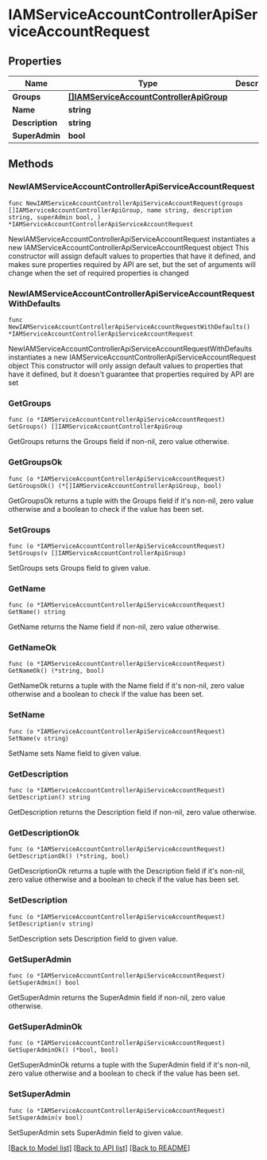# IAMServiceAccountControllerApiServiceAccountRequest

## Properties

Name | Type | Description | Notes
------------ | ------------- | ------------- | -------------
**Groups** | [**[]IAMServiceAccountControllerApiGroup**](IAMServiceAccountControllerApiGroup.md) |  | 
**Name** | **string** |  | 
**Description** | **string** |  | 
**SuperAdmin** | **bool** |  | 

## Methods

### NewIAMServiceAccountControllerApiServiceAccountRequest

`func NewIAMServiceAccountControllerApiServiceAccountRequest(groups []IAMServiceAccountControllerApiGroup, name string, description string, superAdmin bool, ) *IAMServiceAccountControllerApiServiceAccountRequest`

NewIAMServiceAccountControllerApiServiceAccountRequest instantiates a new IAMServiceAccountControllerApiServiceAccountRequest object
This constructor will assign default values to properties that have it defined,
and makes sure properties required by API are set, but the set of arguments
will change when the set of required properties is changed

### NewIAMServiceAccountControllerApiServiceAccountRequestWithDefaults

`func NewIAMServiceAccountControllerApiServiceAccountRequestWithDefaults() *IAMServiceAccountControllerApiServiceAccountRequest`

NewIAMServiceAccountControllerApiServiceAccountRequestWithDefaults instantiates a new IAMServiceAccountControllerApiServiceAccountRequest object
This constructor will only assign default values to properties that have it defined,
but it doesn't guarantee that properties required by API are set

### GetGroups

`func (o *IAMServiceAccountControllerApiServiceAccountRequest) GetGroups() []IAMServiceAccountControllerApiGroup`

GetGroups returns the Groups field if non-nil, zero value otherwise.

### GetGroupsOk

`func (o *IAMServiceAccountControllerApiServiceAccountRequest) GetGroupsOk() (*[]IAMServiceAccountControllerApiGroup, bool)`

GetGroupsOk returns a tuple with the Groups field if it's non-nil, zero value otherwise
and a boolean to check if the value has been set.

### SetGroups

`func (o *IAMServiceAccountControllerApiServiceAccountRequest) SetGroups(v []IAMServiceAccountControllerApiGroup)`

SetGroups sets Groups field to given value.


### GetName

`func (o *IAMServiceAccountControllerApiServiceAccountRequest) GetName() string`

GetName returns the Name field if non-nil, zero value otherwise.

### GetNameOk

`func (o *IAMServiceAccountControllerApiServiceAccountRequest) GetNameOk() (*string, bool)`

GetNameOk returns a tuple with the Name field if it's non-nil, zero value otherwise
and a boolean to check if the value has been set.

### SetName

`func (o *IAMServiceAccountControllerApiServiceAccountRequest) SetName(v string)`

SetName sets Name field to given value.


### GetDescription

`func (o *IAMServiceAccountControllerApiServiceAccountRequest) GetDescription() string`

GetDescription returns the Description field if non-nil, zero value otherwise.

### GetDescriptionOk

`func (o *IAMServiceAccountControllerApiServiceAccountRequest) GetDescriptionOk() (*string, bool)`

GetDescriptionOk returns a tuple with the Description field if it's non-nil, zero value otherwise
and a boolean to check if the value has been set.

### SetDescription

`func (o *IAMServiceAccountControllerApiServiceAccountRequest) SetDescription(v string)`

SetDescription sets Description field to given value.


### GetSuperAdmin

`func (o *IAMServiceAccountControllerApiServiceAccountRequest) GetSuperAdmin() bool`

GetSuperAdmin returns the SuperAdmin field if non-nil, zero value otherwise.

### GetSuperAdminOk

`func (o *IAMServiceAccountControllerApiServiceAccountRequest) GetSuperAdminOk() (*bool, bool)`

GetSuperAdminOk returns a tuple with the SuperAdmin field if it's non-nil, zero value otherwise
and a boolean to check if the value has been set.

### SetSuperAdmin

`func (o *IAMServiceAccountControllerApiServiceAccountRequest) SetSuperAdmin(v bool)`

SetSuperAdmin sets SuperAdmin field to given value.



[[Back to Model list]](../README.md#documentation-for-models) [[Back to API list]](../README.md#documentation-for-api-endpoints) [[Back to README]](../README.md)


